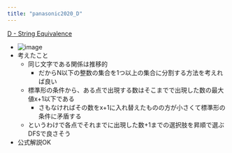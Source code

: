 ```yaml
---
title: "panasonic2020_D"
---
```


[D - String Equivalence](https://atcoder.jp/contests/panasonic2020/tasks/panasonic2020_d)
- ![image](https://gyazo.com/a8b4b439b08c41341e3abcb3d0b259b3/thumb/1000)
- 考えたこと
    - 同じ文字である関係は推移的
        - だからN以下の整数の集合を1つ以上の集合に分割する方法を考えれば良い
    - 標準形の条件から、ある点で出現する数はそこまでで出現した数の最大値x+1以下である
        - さもなければその数をx+1に入れ替えたものの方が小さくて標準形の条件に矛盾する
    - というわけで各点でそれまでに出現した数+1までの選択肢を昇順で選ぶDFSで良さそう
- 公式解説OK
